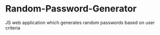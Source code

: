 # Random-Password-Generator
JS web application which generates random passwords based on user criteria
